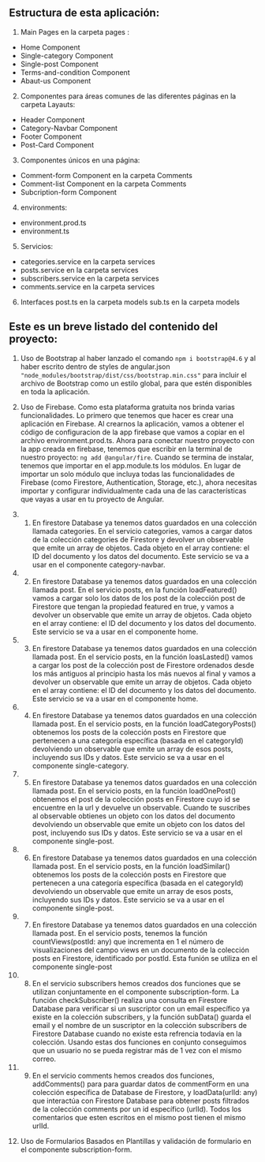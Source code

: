## Estructura de esta aplicación:

1. Main Pages en la carpeta pages :
- Home Component
- Single-category Component
- Single-post Component
- Terms-and-condition Component
- Abaut-us Component



2. Componentes para áreas comunes de las diferentes páginas en la carpeta Layauts:
- Header Component
- Category-Navbar Component
- Footer Component
- Post-Card Component


3. Componentes únicos en una página:
- Comment-form Component en la carpeta Comments
- Comment-list Component en la carpeta Comments
- Subcription-form Component

4. environments:
- environment.prod.ts
- environment.ts

5. Servicios:
- categories.service en la carpeta services
- posts.service en la carpeta services
- subscribers.service en la carpeta services 
- comments.service en la carpeta services

6. Interfaces
post.ts en la carpeta models
sub.ts en la carpeta models

## Este es un breve listado del contenido del proyecto:

1. Uso de Bootstrap al haber lanzado el comando `npm i bootstrap@4.6` y al haber escrito dentro de styles de  angular.json `"node_modules/bootstrap/dist/css/bootstrap.min.css"` para incluir el archivo de Bootstrap como un estilo global, para que estén disponibles en toda la aplicación.

2. Uso de Firebase. Como esta plataforma gratuita nos brinda varias funcionalidades. Lo primero que tenemos que hacer es crear una aplicación en Firebase. Al crearnos la aplicación, vamos a obtener el código de configuracion de la app firebase que vamos a copiar en el archivo environment.prod.ts. Ahora para conectar nuestro proyecto con la app creada en firebase, tenemos que escribir en la terminal de nuestro proyecto: `ng add @angular/fire`. Cuando se termina de instalar, tenemos que importar en el app.module.ts los módulos. En lugar de importar un solo módulo que incluya todas las funcionalidades de Firebase (como Firestore, Authentication, Storage, etc.), ahora necesitas importar y configurar individualmente cada una de las características que vayas a usar en tu proyecto de Angular.

2. 1. En firestore Database ya tenemos datos guardados en una colección llamada categories. En el servicio categories, vamos a cargar datos de la colección categories de Firestore y devolver un observable que emite un array de objetos. Cada objeto en el array contiene: el ID del documento y los datos del documento. Este servicio se va a usar en el componente category-navbar.

2. 2. En firestore Database ya tenemos datos guardados en una colección llamada post. En el servicio posts, en la función loadFeatured() vamos a cargar solo los datos de los post de la colección post de Firestore que tengan la propiedad featured en true, y vamos a devolver un observable que emite un array de objetos. Cada objeto en el array contiene: el ID del documento y los datos del documento. Este servicio se va a usar en el componente home.

2. 3. En firestore Database ya tenemos datos guardados en una colección llamada post. En el servicio posts, en la función loasLasted() vamos a cargar los post de la colección post de Firestore ordenados desde los más antiguos al principio hasta los más nuevos al final y vamos a devolver un observable que emite un array de objetos. Cada objeto en el array contiene: el ID del documento y los datos del documento. Este servicio se va a usar en el componente home.

2. 4. En firestore Database ya tenemos datos guardados en una colección llamada post. En el servicio posts, en la función loadCategoryPosts() obtenemos los posts de la colección posts en Firestore que pertenecen a una categoría específica (basada en el categoryId) devolviendo un observable que emite un array de esos posts, incluyendo sus IDs y datos. Este servicio se va a usar en el componente single-category.

2. 5. En firestore Database ya tenemos datos guardados en una colección llamada post. En el servicio posts, en la función loadOnePost() obtenemos el post de la colección posts en Firestore  cuyo id se encuentre en la url y devuelve un observable. Cuando te suscribes al observable obtienes un objeto con los datos del documento  devolviendo un observable que emite un objeto con los datos del post, incluyendo sus IDs y datos. Este servicio se va a usar en el componente single-post.

2. 6. En firestore Database ya tenemos datos guardados en una colección llamada post. En el servicio posts, en la función  loadSimilar() obtenemos los posts de la colección posts en Firestore que pertenecen a una categoría específica (basada en el categoryId) devolviendo un observable que emite un array de esos posts, incluyendo sus IDs y datos. Este servicio se va a usar en el componente single-post.

2. 7. En firestore Database ya tenemos datos guardados en una colección llamada post. En el servicio posts, tenemos la función countViews(postId: any) que incrementa en 1 el número de visualizaciones del campo views en un documento de la colección posts en Firestore, identificado por postId. Esta funión se utiliza en el componente single-post

2. 8. En el servicio subscribers hemos creados dos funciones que se utilizan conjuntamente en el componente subscription-form. La función checkSubscriber() realiza una consulta en Firestore Database para verificar si un suscriptor con un email específico ya existe en la colección subscribers, y la función subData() guarda el email y el nombre de un suscriptor en la colección subscribers de Firestore Database cuando no existe esta refrencia todavía en la colección. Usando estas dos funciones en conjunto conseguimos que un usuario no se pueda registrar más de 1 vez con el mismo correo.

2. 9. En el servicio comments hemos creados dos funciones, addComments() para para guardar datos de commentForm en una colección específica de Database de Firestore, y  loadData(urlId: any) que interactúa con Firestore  Database para obtener  posts filtrados de la colección comments por un id específico (urlId).  Todos los comentarios que esten escritos en el mismo post tienen el mismo urlId.


3. Uso de Formularios Basados en Plantillas y validación de  formulario en el componente  subscription-form. 
